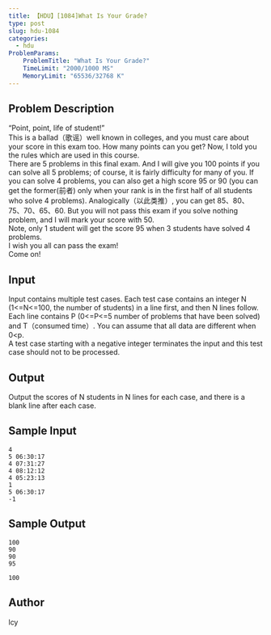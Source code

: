 ```yaml
---
title: 【HDU】[1084]What Is Your Grade?
type: post
slug: hdu-1084
categories:
  - hdu
ProblemParams:
    ProblemTitle: "What Is Your Grade?"
    TimeLimit: "2000/1000 MS"
    MemoryLimit: "65536/32768 K"
---
```


## Problem Description

“Point, point, life of student!”  
This is a ballad（歌谣）well known in colleges, and you must care about your score in this exam too. How many points can you get? Now, I told you the rules which are used in this course.  
There are 5 problems in this final exam. And I will give you 100 points if you can solve all 5 problems; of course, it is fairly difficulty for many of you. If you can solve 4 problems, you can also get a high score 95 or 90 (you can get the former(前者) only when your rank is in the first half of all students who solve 4 problems). Analogically（以此类推）, you can get 85、80、75、70、65、60. But you will not pass this exam if you solve nothing problem, and I will mark your score with 50.  
Note, only 1 student will get the score 95 when 3 students have solved 4 problems.  
I wish you all can pass the exam!  
Come on!

## Input

Input contains multiple test cases. Each test case contains an integer N (1<=N<=100, the number of students) in a line first, and then N lines follow. Each line contains P (0<=P<=5 number of problems that have been solved) and T（consumed time）. You can assume that all data are different when 0<p.  
A test case starting with a negative integer terminates the input and this test case should not to be processed.

## Output

Output the scores of N students in N lines for each case, and there is a blank line after each case.

## Sample Input

```
4
5 06:30:17
4 07:31:27
4 08:12:12
4 05:23:13
1
5 06:30:17
-1

```

## Sample Output

```
100
90
90
95

100

```

## Author

lcy
